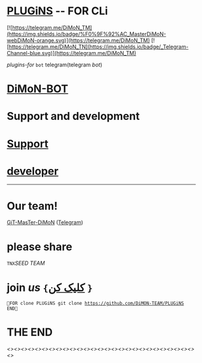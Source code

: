 # [PLUGiNS](https://telegram.me/DiMoN_TM) -- FOR CLi

[![https://telegram.me/DiMoN_TM](https://img.shields.io/badge/%F0%9F%92%AC_MasterDiMoN-webDiMoN-orange.svg)](https://telegram.me/DiMoN_TM) 
[![https://telegram.me/DiMoN_TN](https://img.shields.io/badge/_Telegram-Channel-blue.svg)](https://telegram.me/DiMoN_TM) 

*plugins*-_for_ `bot` <html>telegram</html>(<RTL>telegram</RTL> _bot_)
# [DiMoN-BOT](https://telegram.me/DiMoN_TM)
# Support and development
# [Support](https://telegram.me/DiMoN_TM)
# [developer](https://telegram.me/DiMoN_Official)
* * *

# Our team!

[GiT-MasTer-DiMoN](https://github.com/DiMoN-TEAM) ([Telegram](https://telegram.me/DiMoN_Official))
# please share
`TNX`_SEED_ *TEAM*
# join *us* `{`[کلیک کن](https://telegram.me/DiMoN_TM) `}`
<code>🔼FOR clone PLUGiNS
 git clone https://github.com/DiMON-TEAM/PLUGiNS
 END🔽</code>
# THE END
*<><><><><><><><><><><><><><><><><><><><><><><><><><><><>*
